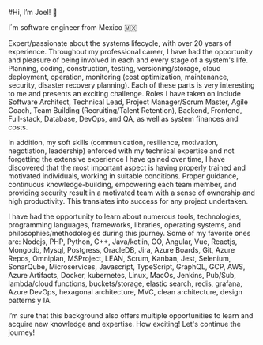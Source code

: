 #Hi, I’m Joel! 👋

I´m software engineer from Mexico 🇲🇽 

Expert/passionate about the systems lifecycle, with over 20 years of experience. Throughout my professional career, I have had the opportunity and pleasure of being involved in each and every stage of a system's life. Planning, coding, construction, testing, versioning/storage, cloud deployment, operation, monitoring (cost optimization, maintenance, security, disaster recovery planning). Each of these parts is very interesting to me and presents an exciting challenge. Roles I have taken on include Software Architect, Technical Lead, Project Manager/Scrum Master, Agile Coach, Team Building (Recruiting/Talent Retention), Backend, Frontend, Full-stack, Database, DevOps, and QA, as well as system finances and costs.

In addition, my soft skills (communication, resilience, motivation, negotiation, leadership) enforced with my technical expertise and not forgetting the extensive experience I have gained over time, I have discovered that the most important aspect is having properly trained and motivated individuals, working in suitable conditions. Proper guidance, continuous knowledge-building, empowering each team member, and providing security result in a motivated team with a sense of ownership and high productivity. This translates into success for any project undertaken.

I have had the opportunity to learn about numerous tools, technologies, programming languages, frameworks, libraries, operating systems, and philosophies/methodologies during this journey. Some of my favorite ones are: Nodejs, PHP, Python, C++, Java/kotlin, GO, Angular, Vue, Reactjs, Mongodb, Mysql, Postgress, OracleDB, Jira, Azure Boards, Git, Azure Repos, Omniplan, MSProject, LEAN, Scrum, Kanban, Jest, Selenium, SonarQube, Microservices, Javascript, TypeScript, GraphQL, GCP, AWS, Azure Artifacts, Docker, kubernetes, Linux, MacOs, Jenkins, Pub/Sub, lambda/cloud functions, buckets/storage, elastic search, redis, grafana, Azure DevOps, hexagonal architecture, MVC, clean architecture, design patterns y IA.

I’m sure that this background also offers multiple opportunities to learn and acquire new knowledge and expertise. How exciting! Let's continue the journey!


<!---
jeresoftx/jeresoftx is a ✨ special ✨ repository because its `README.md` (this file) appears on your GitHub profile.
You can click the Preview link to take a look at your changes.
--->
